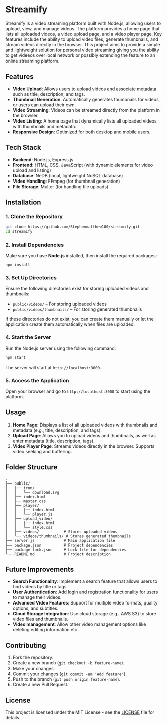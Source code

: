 # Streamify

Streamify is a video streaming platform built with Node.js, allowing users to upload, view, and manage videos. The platform provides a home page that lists all uploaded videos, a video upload page, and a video player page. Key features include the ability to upload video files, generate thumbnails, and stream videos directly in the browser. This project aims to provide a simple and lightweight solution for personal video streaming giving you the ability to get videeos over local network or possibly extending the feature to an online streaming platform.

## Features

- **Video Upload**: Allows users to upload videos and associate metadata such as title, description, and tags.
- **Thumbnail Generation**: Automatically generates thumbnails for videos, or users can upload their own.
- **Video Streaming**: Videos can be streamed directly from the platform in the browser.
- **Video Listing**: A home page that dynamically lists all uploaded videos with thumbnails and metadata.
- **Responsive Design**: Optimized for both desktop and mobile users.

## Tech Stack

- **Backend**: Node.js, Express.js
- **Frontend**: HTML, CSS, JavaScript (with dynamic elements for video upload and listing)
- **Database**: NeDB (local, lightweight NoSQL database)
- **Video Handling**: FFmpeg (for thumbnail generation)
- **File Storage**: Multer (for handling file uploads)

## Installation

### 1. Clone the Repository

```bash
git clone https://github.com/Stephenmatthew100/streamify.git
cd streamify
```

### 2. Install Dependencies

Make sure you have **Node.js** installed, then install the required packages:

```bash
npm install
```

### 3. Set Up Directories

Ensure the following directories exist for storing uploaded videos and thumbnails:

- `public/videos/` – For storing uploaded videos
- `public/videos/thumbnails/` – For storing generated thumbnails

If these directories do not exist, you can create them manually or let the application create them automatically when files are uploaded.

### 4. Start the Server

Run the Node.js server using the following command:

```bash
npm start
```

The server will start at `http://localhost:3000`.

### 5. Access the Application

Open your browser and go to `http://localhost:3000` to start using the platform.

## Usage

1. **Home Page**: Displays a list of all uploaded videos with thumbnails and metadata (e.g., title, description, and tags).
2. **Upload Page**: Allows you to upload videos and thumbnails, as well as enter metadata (title, description, tags).
3. **Video Player Page**: Streams videos directly in the browser. Supports video seeking and buffering.

## Folder Structure

```plaintext
.
├── public/
│   ├── icon/
│   │   └── download.svg
│   ├── index.html
│   ├── master.css
│   ├── player/
│   │   ├── index.html
│   │   └── player.js
│   ├── upload_video/
│   │   ├── index.html
│   │   └── style.css
│   ├── videos/           # Stores uploaded videos
│   └── videos/thumbnails/ # Stores generated thumbnails
├── server.js             # Main application file
├── package.json          # Project dependencies
├── package-lock.json     # Lock file for dependencies
└── README.md             # Project description
```

## Future Improvements

- **Search Functionality**: Implement a search feature that allows users to find videos by title or tags.
- **User Authentication**: Add login and registration functionality for users to manage their videos.
- **Advanced Video Features**: Support for multiple video formats, quality options, and subtitles.
- **Cloud Storage Integration**: Use cloud storage (e.g., AWS S3) to store video files and thumbnails.
- **Video management**: Allow other video management options like deleting editing information etc
## Contributing

1. Fork the repository.
2. Create a new branch (`git checkout -b feature-name`).
3. Make your changes.
4. Commit your changes (`git commit -am 'Add feature'`).
5. Push to the branch (`git push origin feature-name`).
6. Create a new Pull Request.

## License

This project is licensed under the MIT License - see the [LICENSE](LICENSE) file for details.
